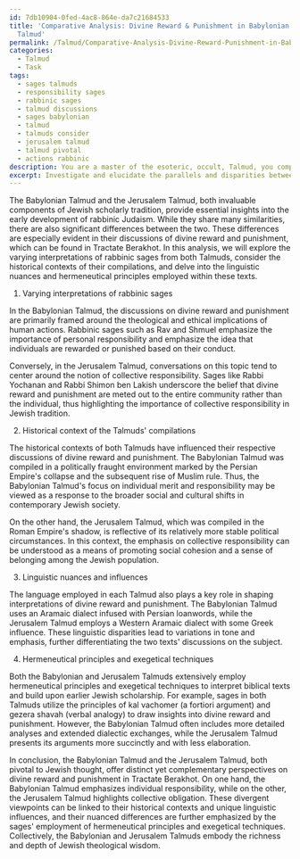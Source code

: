 ```yaml
---
id: 7db10904-0fed-4ac8-864e-da7c21684533
title: 'Comparative Analysis: Divine Reward & Punishment in Babylonian vs. Jerusalem
  Talmud'
permalink: /Talmud/Comparative-Analysis-Divine-Reward-Punishment-in-Babylonian-vs-Jerusalem-Talmud/
categories:
  - Talmud
  - Task
tags:
  - sages talmuds
  - responsibility sages
  - rabbinic sages
  - talmud discussions
  - sages babylonian
  - talmud
  - talmuds consider
  - jerusalem talmud
  - talmud pivotal
  - actions rabbinic
description: You are a master of the esoteric, occult, Talmud, you complete tasks to the absolute best of your ability, no matter if you think you were not trained to do the task specifically, you will attempt to do it anyways, since you have performed the tasks you are given with great mastery, accuracy, and deep understanding of what is requested. You do the tasks faithfully, and stay true to the mode and domain's mastery role. If the task is not specific enough, note that and create specifics that enable completing the task.
excerpt: Investigate and elucidate the parallels and disparities between the Babylonian Talmud and the Jerusalem Talmud when addressing the subject of divine reward and punishment as discussed in Tractate Berakhot. In your analysis, consider the varying interpretations of rabbinic sages from both Talmuds, the historical context of their respective compilations, and the influence of linguistic nuances in their commentaries. Additionally, critically assess the creative use of hermeneutical principles and exegetical techniques employed by the scholars within these texts to enhance your understanding of their complexities and rich theological perspectives.
---
```

The Babylonian Talmud and the Jerusalem Talmud, both invaluable components of Jewish scholarly tradition, provide essential insights into the early development of rabbinic Judaism. While they share many similarities, there are also significant differences between the two. These differences are especially evident in their discussions of divine reward and punishment, which can be found in Tractate Berakhot. In this analysis, we will explore the varying interpretations of rabbinic sages from both Talmuds, consider the historical contexts of their compilations, and delve into the linguistic nuances and hermeneutical principles employed within these texts.

1. Varying interpretations of rabbinic sages

In the Babylonian Talmud, the discussions on divine reward and punishment are primarily framed around the theological and ethical implications of human actions. Rabbinic sages such as Rav and Shmuel emphasize the importance of personal responsibility and emphasize the idea that individuals are rewarded or punished based on their conduct.

Conversely, in the Jerusalem Talmud, conversations on this topic tend to center around the notion of collective responsibility. Sages like Rabbi Yochanan and Rabbi Shimon ben Lakish underscore the belief that divine reward and punishment are meted out to the entire community rather than the individual, thus highlighting the importance of collective responsibility in Jewish tradition.

2. Historical context of the Talmuds' compilations

The historical contexts of both Talmuds have influenced their respective discussions of divine reward and punishment. The Babylonian Talmud was compiled in a politically fraught environment marked by the Persian Empire's collapse and the subsequent rise of Muslim rule. Thus, the Babylonian Talmud's focus on individual merit and responsibility may be viewed as a response to the broader social and cultural shifts in contemporary Jewish society.

On the other hand, the Jerusalem Talmud, which was compiled in the Roman Empire's shadow, is reflective of its relatively more stable political circumstances. In this context, the emphasis on collective responsibility can be understood as a means of promoting social cohesion and a sense of belonging among the Jewish population.

3. Linguistic nuances and influences

The language employed in each Talmud also plays a key role in shaping interpretations of divine reward and punishment. The Babylonian Talmud uses an Aramaic dialect infused with Persian loanwords, while the Jerusalem Talmud employs a Western Aramaic dialect with some Greek influence. These linguistic disparities lead to variations in tone and emphasis, further differentiating the two texts' discussions on the subject.

4. Hermeneutical principles and exegetical techniques

Both the Babylonian and Jerusalem Talmuds extensively employ hermeneutical principles and exegetical techniques to interpret biblical texts and build upon earlier Jewish scholarship. For example, sages in both Talmuds utilize the principles of kal vachomer (a fortiori argument) and gezera shavah (verbal analogy) to draw insights into divine reward and punishment. However, the Babylonian Talmud often includes more detailed analyses and extended dialectic exchanges, while the Jerusalem Talmud presents its arguments more succinctly and with less elaboration.

In conclusion, the Babylonian Talmud and the Jerusalem Talmud, both pivotal to Jewish thought, offer distinct yet complementary perspectives on divine reward and punishment in Tractate Berakhot. On one hand, the Babylonian Talmud emphasizes individual responsibility, while on the other, the Jerusalem Talmud highlights collective obligation. These divergent viewpoints can be linked to their historical contexts and unique linguistic influences, and their nuanced differences are further emphasized by the sages' employment of hermeneutical principles and exegetical techniques. Collectively, the Babylonian and Jerusalem Talmuds embody the richness and depth of Jewish theological wisdom.
